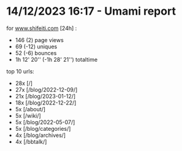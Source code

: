 # 14/12/2023 16:17 - Umami report
for www.shifeiti.com [24h] :

 - 146 (2) page views
 - 69 (-12) uniques
 - 52 (-6) bounces
 - 1h 12' 20'' (-1h 28' 21'') totaltime


top 10 urls:
 - 28x [/]
 - 27x [/blog/2022-12-09/]
 - 21x [/blog/2023-01-12/]
 - 18x [/blog/2022-12-22/]
 - 5x [/about/]
 - 5x [/wiki/]
 - 5x [/blog/2022-05-07/]
 - 5x [/blog/categories/]
 - 4x [/blog/archives/]
 - 4x [/bbtalk/]


